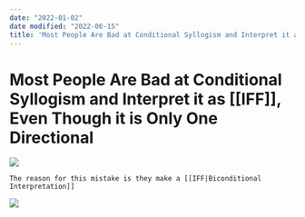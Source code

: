 ```yaml
---
date: "2022-01-02"
date modified: "2022-06-15"
title: 'Most People Are Bad at Conditional Syllogism and Interpret it as [[IFF]], Even Though it is Only One Directional'
---
```


# Most People Are Bad at Conditional Syllogism and Interpret it as [[IFF]], Even Though it is Only One Directional
![](https://i.imgur.com/j1wKAa8.png)

```ad-note
The reason for this mistake is they make a [[IFF|Biconditional Interpretation]]
```

![](https://i.imgur.com/AbUufa0.png)
